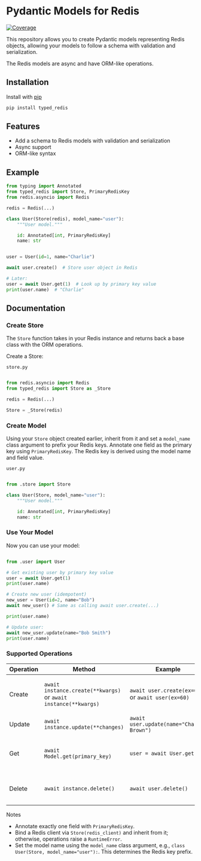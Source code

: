 # Pydantic Models for Redis

[![Coverage](https://img.shields.io/codecov/c/github/julien777z/pydantic-super-model?branch=main&label=Coverage)](https://codecov.io/gh/julien777z/pydantic-super-model)

This repository allows you to create Pydantic models representing Redis objects, allowing
your models to follow a schema with validation and serialization.

The Redis models are async and have ORM-like operations.

## Installation

Install with [pip](https://pip.pypa.io/en/stable/)
```bash
pip install typed_redis
```

## Features

- Add a schema to Redis models with validation and serialization
- Async support
- ORM-like syntax

## Example

```python
from typing import Annotated
from typed_redis import Store, PrimaryRedisKey
from redis.asyncio import Redis

redis = Redis(...)

class User(Store(redis), model_name="user"):
    """User model."""

    id: Annotated[int, PrimaryRedisKey]
    name: str


user = User(id=1, name="Charlie")

await user.create()  # Store user object in Redis

# Later:
user = await User.get(1)  # Look up by primary key value
print(user.name)  # "Charlie"
```

## Documentation

### Create Store

The `Store` function takes in your Redis instance and returns back a base class with the ORM operations.

Create a Store:

`store.py`
```python

from redis.asyncio import Redis
from typed_redis import Store as _Store

redis = Redis(...)

Store = _Store(redis)
```

### Create Model

Using your `Store` object created earlier, inherit from it and set a `model_name` class argument to prefix your Redis keys.
Annotate one field as the primary key using `PrimaryRedisKey`. The Redis key is derived using the model name and field value.

`user.py`
```python

from .store import Store

class User(Store, model_name="user"):
    """User model."""

    id: Annotated[int, PrimaryRedisKey]
    name: str
```

### Use Your Model

Now you can use your model:

```python

from .user import User

# Get existing user by primary key value
user = await User.get(1)
print(user.name)

# Create new user (idempotent)
new_user = User(id=2, name="Bob")
await new_user() # Same as calling await user.create(...)

print(user.name)

# Update user:
await new_user.update(name="Bob Smith")
print(user.name)
```

### Supported Operations

| Operation | Method | Example | Notes |
| --- | --- | --- | --- |
| Create | `await instance.create(**kwargs)` or `await instance(**kwargs)` | `await user.create(ex=60)` or `await user(ex=60)` | Serializes with `model_dump_json()` and stores in Redis. Optional kwargs are passed to Redis. |
| Update | `await instance.update(**changes)` | `await user.update(name="Charlie Brown")` | Validates via Pydantic then persists to Redis. |
| Get | `await Model.get(primary_key)` | `user = await User.get(1)` | Key is derived as `<model_name>:<pk>`. Parses JSON using `model_validate_json(...)` and returns the model. |
| Delete | `await instance.delete()` | `await user.delete()` | Removes the model from Redis. No further operations are allowed after this is called. |

Notes
- Annotate exactly one field with `PrimaryRedisKey`.
- Bind a Redis client via `Store(redis_client)` and inherit from it; otherwise, operations raise a `RuntimeError`.
- Set the model name using the `model_name` class argument, e.g., `class User(Store, model_name="user"):`. This determines the Redis key prefix.
